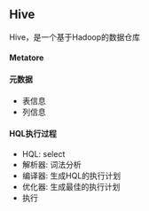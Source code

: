 ## Hive

Hive，是一个基于Hadoop的数据仓库

#### Metatore

#### 元数据

* 表信息
* 列信息

#### HQL执行过程

* HQL: select
* 解析器: 词法分析
* 编译器: 生成HQL的执行计划
* 优化器: 生成最佳的执行计划
* 执行
